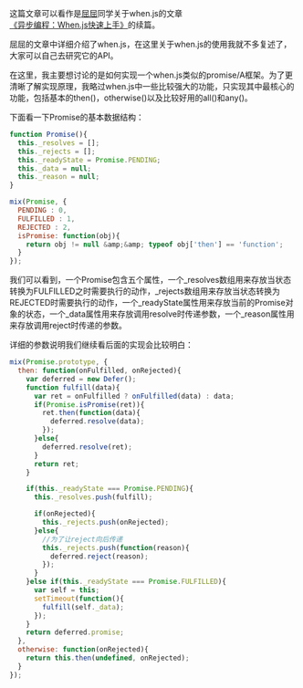 这篇文章可以看作是[屈屈](http://imququ.com)同学关于when.js的文章[《异步编程：When.js快速上手》](http://www.imququ.com/post/promises-when-js.html)的续篇。

屈屈的文章中详细介绍了when.js，在这里关于when.js的使用我就不多复述了，大家可以自己去研究它的API。

在这里，我主要想讨论的是如何实现一个when.js类似的promise/A框架。为了更清晰了解实现原理，我略过when.js中一些比较强大的功能，只实现其中最核心的功能，包括基本的then()，otherwise()以及比较好用的all()和any()。

<!--more-->

下面看一下Promise的基本数据结构：

```js
function Promise(){
  this._resolves = [];
  this._rejects = [];
  this._readyState = Promise.PENDING;
  this._data = null;
  this._reason = null;
}

mix(Promise, {
  PENDING : 0,
  FULFILLED : 1,
  REJECTED : 2,
  isPromise: function(obj){
    return obj != null &amp;&amp; typeof obj['then'] == 'function';
  }
});
```

我们可以看到，一个Promise包含五个属性，一个_resolves数组用来存放当状态转换为FULFILLED之时需要执行的动作，_rejects数组用来存放当状态转换为REJECTED时需要执行的动作，一个_readyState属性用来存放当前的Promise对象的状态，一个_data属性用来存放调用resolve时传递参数，一个_reason属性用来存放调用reject时传递的参数。

详细的参数说明我们继续看后面的实现会比较明白：

```js
mix(Promise.prototype, {
  then: function(onFulfilled, onRejected){
    var deferred = new Defer();
    function fulfill(data){
      var ret = onFulfilled ? onFulfilled(data) : data;
      if(Promise.isPromise(ret)){
        ret.then(function(data){
          deferred.resolve(data);
        });
      }else{
        deferred.resolve(ret);
      }
      return ret;
    }

    if(this._readyState === Promise.PENDING){
      this._resolves.push(fulfill);

      if(onRejected){
        this._rejects.push(onRejected);
      }else{
        //为了让reject向后传递
        this._rejects.push(function(reason){
          deferred.reject(reason);
        });
      }
    }else if(this._readyState === Promise.FULFILLED){
      var self = this;
      setTimeout(function(){
        fulfill(self._data);
      });
    }
    return deferred.promise;
  },
  otherwise: function(onRejected){
    return this.then(undefined, onRejected);
  }
});
```
